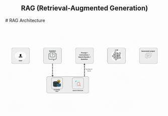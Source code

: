 <h2 align="center">RAG (Retrieval-Augmented Generation) </h2>
<p align="center"></p>
# RAG Architecture
<img align="center" src="image.gif" alt="Image" width="900"/>
